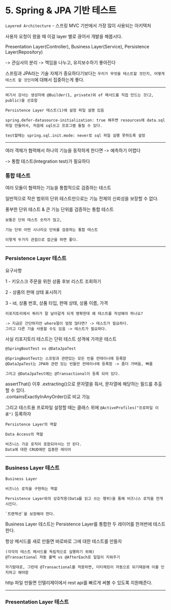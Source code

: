 # 5. Spring & JPA 기반 테스트

`Layered Architecture` - 스프링 MVC 기반에서 가장 많이 사용되는 아키텍처

사용자 요청이 왔을 때 이걸 layer 별로 끊어서 개발을 해봅시다.

Presentation Layer(Controller), Business Layer(Service), Persistence Layer(Repository)

-> 관심사의 분리 -> 책임을 나누고, 유지보수하기 좋아진다

스프링과 JPA라는 기술 자체가 중요하다기보다는 `우리가 무엇을 테스트할 것인지, 어떻게 테스트 할 것인지`에 대해서 집중하는게 좋다.

---

    여기서 강사는 생성자에 @Builder(1, private)와 of 메서드를 직접 만드는 것(2, public)을 선호함

    Persistence Layer 테스트(1)에 설정 파일 설명 있음

    spring.defer-datasource-initialization: true 해주면 resources에 data.sql 파일 만들어서, 처음에 sql쓰고 프로그램 돌릴 수 있다.

    test할때는 spring.sql.init.mode: never로 sql 파일 실행 못하도록 설정

---

여러 객체가 협력해서 하나의 기능을 동작하게 한다면 -> 예측하기 어렵다

-> 통합 테스트(Integration test)가 필요하다

### 통합 테스트

여러 모듈이 협력하는 기능을 통합적으로 검증하는 테스트

일반적으로 작은 범위의 단위 테스트만으로는 기능 전체의 신뢰성을 보장할 수 없다.

풍부한 단위 테스트 & 큰 기능 단위를 검증하는 통합 테스트

    보통은 단위 테스트 숫자가 많고,

    기능 단위 어떤 시나리오 단위를 검증하는 통합 테스트

    이렇게 두가지 관점으로 접근을 하면 좋다.

---

### Persistence Layer 테스트

요구사항 

1 - 키오스크 주문을 위한 상품 후보 리스트 조회하기

2 - 상품의 판매 상태 표시하기

3 - id, 상품 번호, 상품 타입, 판매 상태, 상품 이름, 가격

    리포지토리에서 쿼리가 잘 날아갈게 되게 명확한데 왜 테스트를 작성해야 하나요?
    
    -> 지금은 간단하지만 where절이 엄청 많다면? -> 테스트가 필요하다.
    그리고 다른 기술 사용할 수도 있음 -> 테스트가 필요하다.

사실 리포지토리 테스트는 단위 테스트 성격에 가까운 테스트

    @SpringBootTest vs @DataJpaTest

    @SpringBootTest는 스프링과 관련있는 모든 빈을 컨테이너에 등록함
    @DataJpaTest는 JPA와 관련 있는 빈들만 컨테이너에 등록함 -> 좀더 가벼움, 빠름

    그리고 @DataJpaTest에는 @Transactional이 등록 되어 있다.

assertThat() 이후 .extracting()으로 문자열을 줘서, 문자열에 해당하는 필드를 추출할 수 있다.<br>
.containsExactlyInAnyOrder()로 비교 가능

그리고 테스트용 프로파일 설정할 때는 클래스 위에 ```@ActiveProfiles("프로파일 이름")``` 등록하자

    Persistence Layer의 역할

    Data Access의 역할

    비즈니스 가공 로직이 포함되어서는 안 된다.
    Data에 대한 CRUD에만 집중한 레이어

---

### Business Layer 테스트

    Business Layer

    비즈니스 로직을 구현하는 역할

    Persistence Layer와의 상호작용(Data를 읽고 쓰는 행위)을 통해 비즈니스 로직을 전개시킨다.

    `트랜잭션`을 보장해야 한다.

Business Layer 테스트는 Persistence Layer를 통합한 두 레이어를 한꺼번에 테스트한다.

항상 메서드를 새로 만들면 바로바로 그에 대한 테스트를 만들자

    (각각의 테스트 메서드를 독립적으로 실행하기 위해)
    @Transactional 자동 롤백 vs @AfterEach로 일일이 지워주기

    자기맘대로, 그런데 @Transactional를 적용하면, 더티체킹이 자동으로 되기때문에 이를 인지하고 해야함

http 파일 만들면 인텔리제이에서 rest api를 빠르게 써볼 수 있도록 지원해준다.

---

### Presentation Layer 테스트

